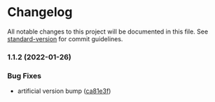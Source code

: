 # Changelog

All notable changes to this project will be documented in this file. See [standard-version](https://github.com/conventional-changelog/standard-version) for commit guidelines.

### 1.1.2 (2022-01-26)


### Bug Fixes

* artificial version bump ([ca81e3f](https://github.com/AmityCo/react-native-formdata-polyfill/commit/ca81e3f3d828b6dfcaec490306e7a71fcba2d421))
